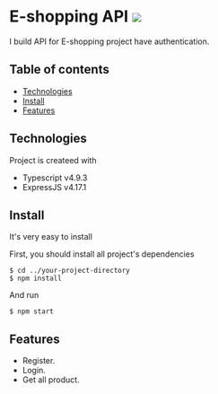 # E-shopping API ![](https://img.shields.io/static/v1?label=Build&message=v1.0&color=green)

I build API for E-shopping project have authentication.

## Table of contents
* [Technologies](#technologies)
* [Install](#install)
* [Features](#features)

## Technologies
Project is createed with
* Typescript v4.9.3
* ExpressJS v4.17.1

## Install
It's very easy to install

First, you should install all project's dependencies
```
$ cd ../your-project-directory
$ npm install
```
And run
```
$ npm start
```

## Features
- Register.
- Login.
- Get all product.
